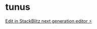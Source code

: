 # tunus

[Edit in StackBlitz next generation editor ⚡️](https://stackblitz.com/~/github.com/Amalgamate/tunus)